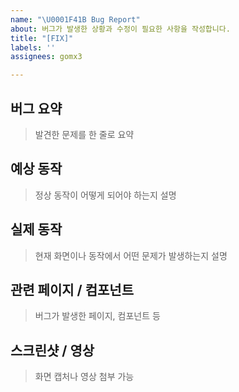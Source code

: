```yaml
---
name: "\U0001F41B Bug Report"
about: 버그가 발생한 상황과 수정이 필요한 사항을 작성합니다.
title: "[FIX]"
labels: ''
assignees: gomx3

---
```


## 버그 요약
> 발견한 문제를 한 줄로 요약

## 예상 동작
> 정상 동작이 어떻게 되어야 하는지 설명

## 실제 동작
> 현재 화면이나 동작에서 어떤 문제가 발생하는지 설명

## 관련 페이지 / 컴포넌트
> 버그가 발생한 페이지, 컴포넌트 등

## 스크린샷 / 영상
> 화면 캡처나 영상 첨부 가능
